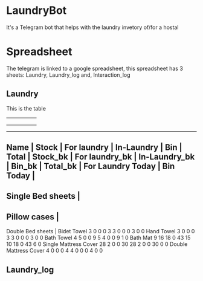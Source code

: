 # LaundryBot
It's a Telegram bot that helps with the laundry invetory of/for a hostal 

# Spreadsheet
The telegram is linked to a google spreadsheet, this spreadsheet has 3 sheets: Laundry, Laundry_log and, Interaction_log
## Laundry 
This is the table

|   |   |   |   |   |
|---|---|---|---|---|
|   |   |   |   |   |
|   |   |   |   |   |
|   |   |   |   |   |

-----------------------------------------------------------------------------------------------------------------------------------------------------------------------------
Name	              | Stock   |	For laundry | In-Laundry  | Bin |	Total |	Stock_bk  |	For laundry_bk  |	In-Laundry_bk | Bin_bk  |	Total_bk  |	For Laundry Today | Bin Today |
-----------------------------------------------------------------------------------------------------------------------------------------------------------------------------
Single Bed sheets   |
-----------------------------------------------------------------------------------------------------------------------------------------------------------------------------
Pillow cases        |
----------------------------------------------------------------------------------------------------------------------------------------------------------------------------
Double Bed sheets	  |
Bidet Towel	3	0	0	0	3	3	0	0	0	3	0	0
Hand Towel	3	0	0	0	3	3	0	0	0	3	0	0
Bath Towel	4	5	0	0	9	5	4	0	0	9	1	0
Bath Mat	9	16	18	0	43	15	10	18	0	43	6	0
Single Mattress Cover	28	2	0	0	30	28	2	0	0	30	0	0
Double Mattress Cover	4	0	0	0	4	4	0	0	0	4	0	0
  
## Laundry_log 
